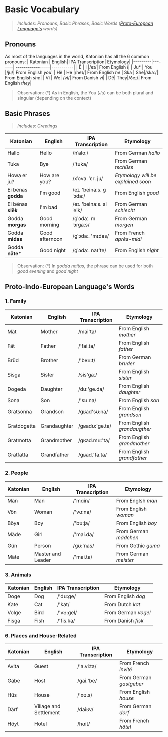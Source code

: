 # Basic Vocabulary
> _Includes: Pronouns, Basic Phrases, Basic Words ([Proto-European Language's](https://en.wikipedia.org/wiki/Proto-Indo-European_language) words)_

 ## Pronouns
 As most of the languages in the world, Katonian has all the 6 common pronouns:
 | Katonian | English| IPA Transcription| Etymology|
 |---------|--------| -----------------|-----------|
 | Ë | I |/eɪ/| From English _i_|
 | Ju* | You |/ju/| From English _you_|
 | Hë | He |/heɪ/| From English _he_
 | Ska | She|/skaː/| From English _she_|
 | Vi | We| /vi/| From Danish _vi_|
 | Dë| They|/ðeɪ/| From English _they_|
 > Observation: (*) As in English, the You (_Ju_) can be both plural and singular (depending on the context)

## Basic Phrases
> _Includes: Greetings_

| Katonian | English| IPA Transcription| Etymology|
 |---------|--------| -----------------|----------|
 |Hallo | Hello| /hˈaloː/| From German _hallo_|
 |Tuka | Bye| /'tuka/| From German _tschüss_|
 |Howa er ju?|How are you?|/xˈɔva. ˈɛr. ju/| _Etymology will be explained soon_|
 |Ei bënas **godda**|I'm good|/eɪ. 'beinaːs. ɡˈɔdaː/|From English _good_|
 |Ei bënas **slëk**|I'm bad|/eɪ. 'beinaːs. slˈeik/|From German _schlecht_|
 |Godda **morgas**|Good morning|/ɡˈɔdaː. mˈɔɾɡaːs/|From German _morgen_|
 |Godda **midas**|Good afternoon|/ɡˈɔdaː. 'mɪdas/|From French _après-midi_|
 |Godda **näte***|Good night|/ɡˈɔdaː. naɪ'te/|From English _night_|
> Observation: (*) In _godda naitas_, the phrase can be used for both _good evening_ and _good night_

## Proto-Indo-European Language's Words
### 1. Family 
| Katonian | English| IPA Transcription| Etymology|
 |---------|--------| -----------------|----------|
 | Mät |Mother|/mai'ta/|From English _mother_|
 | Fät|Father|/'fai.ta/|From English _father_|
 |Brüd|Brother|/'bʁʊ:t/|From German _bruder_|
 |Sisga|Sister|/sis'gaː/|From English _sister_|
 |Dogeda|Daughter|/dʊ:'ge.da/|From English _daughter_|
 |Sona|Son|/'sʊ:na/|From English _son_|
 |Gratsonna|Grandson|/gʁad'sʊ:na/|From English _grandson_|
 |Gratdogetta|Grandaughter|/gʁadʊ:'ge.ta/|From English _grandaugther_|
 |Gratmotta|Grandmother|/gʁad.mʊ:'ta/|From English _grandmother_|
 |Gratfatta|Grandfather|/gʁad.'fa.ta/|From English _grandfather_|

 ### 2. People
 | Katonian | English| IPA Transcription| Etymology|
 |---------|--------| -----------------|----------|
 | Män|Man|/'mɑin/|From Englsh _man_|
 |Vön|Woman|/'vʊ:na/|From English _woman_|
 |Böya|Boy|/'bʊ:ja/|From English _boy_|
 |Mäde|Girl|/'mai.da/|From German _mädchen_|
 |Gün|Person|/gʊ:'nas/|From Gothic _guma_|
 |Mäte|Master and Leader|/'mai.ta/|From German _meister_|

 ### 3. Animals
 | Katonian | English| IPA Transcription| Etymology|
 |---------|--------| -----------------|----------|
 |Doge|Dog|/'dʊ:ge/|From English _dog_|
 |Kate|Cat|/'kat/|From Dutch _kat_|
 |Volge|Bird|/'vʊ:gel/|From German _vogel_|
 |Fisga|Fish|/'fis.ka/|From Danish _fisk_|
 
 ### 6. Places and House-Related
 | Katonian | English| IPA Transcription| Etymology|
 |---------|--------| -----------------|----------|
 |Avita|Guest|/'a.vi:ta/|From French _invité_|
 |Gäbe|Host|/gai.'be/|From German _gastgeber_|
 |Hüs|House|/'xʊ.s/|From English _house_|
 |Därf|Village and Settlement|/daiʁv/|From German _dorf_|
 |Höyt|Hotel|/hʊit/|From French _hôtel_|
 

